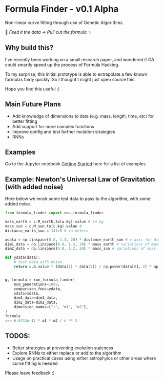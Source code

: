 Formula Finder - v0.1 Alpha
==========================================

Non-linear curve fitting through use of Genetic Algorithms.

:mag_right: *Feed it the data* -> *Pull out the formula* :sparkles:

Why build this?
------------

I've recently been working on a small research paper, and wondered if GA could smartly speed up the process of Formula Hacking.

To my surprise, this initial prototype is able to extrapolate a few known formulas fairly quickly. So I thought I might just open source this.

Hope you find this useful :)

Main Future Plans
-----------------

- Add knowledge of dimensions to data (e.g. mass, length, time, etc) for better fitting
- Add support for more complex functions
- Improve config and test further mutation strategies
- RNNs

Examples
---------   

Go to the Jupyter notebook [Getting Started](https://github.com/jamespacileo/formula-finder/blob/master/notebooks/Getting%20Started.ipynb) here for a list of examples

Example: Newton's Universal Law of Gravitation (with added noise)
------------------------------------------------------

Here below we mock some test data to pass to the algorithm, with some added noise.

```python
from formula_finder import run_formula_finder

mass_earth = c.M_earth.to(u.kg).value # in kg
mass_sun = c.M_sun.to(u.kg).value # 
distance_earth_sun = 147e9 # in meters

xdata = np.linspace(0.8, 1.3, 20) * distance_earth_sun # x axis for distance
dim1_data = np.linspace(0.8, 1.2, 20) * mass_earth # variations of mass
dim2_data = np.linspace(0.8, 1.2, 20) * mass_sun # variations of mass

def ydata(data):
    # test data with noise
    return c.G.value * (data[1] * data[2]) / np.power(data[0], 2) * np.random.uniform(0.95, 1.05)


g, formula = run_formula_finder(
    num_generations=1000,
    comparison_func=ydata,
    xdata=xdata,
    dim1_data=dim1_data,
    dim2_data=dim2_data,
    dimension_names=["r", "m1", "m2"],
)
formula
>>> 6.6743e-11 * m1 * m2 / r ** 2
```

TODOS:
----------

- Better strategies at preventing evolution staleness
- Explore RNNs to either replace or add to the algorithm
- Usage on practical cases using either astrophyics or other areas where curve fitting is needed

Please leave feedback :)